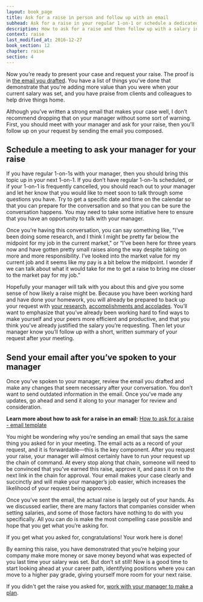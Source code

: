 ```yaml
---
layout: book_page
title: Ask for a raise in person and follow up with an email
subhead: Ask for a raise in your regular 1-on-1 or schedule a dedicated meeting
description: How to ask for a raise and then follow up with a salary increase email request that can be circulated throughout the approval process.
context: raise
last_modified_at: 2016-12-27
book_section: 12
chapter: raise
section: 4
---
```

Now you’re ready to present your case and request your raise. The proof is in [the email you drafted](/book/raise/ask-for-a-raise-email-sample/). You have a list of things you've done that demonstrate that you're adding more value than you were when your current salary was set, and you have praise from clients and colleagues to help drive things home.

Although you’ve written a strong email that makes your case well, I don’t recommend dropping that on your manager without some sort of warning. First, you should meet with your manager and ask for your raise, then you'll follow up on your request by sending the email you composed.

## Schedule a meeting to ask your manager for your raise

If you have regular 1-on-1s with your manager, then you should bring this topic up in your next 1-on-1. If you don’t have regular 1-on-1s scheduled, or if your 1-on-1 is frequently cancelled, you should reach out to your manager and let her know that you would like to meet soon to talk through some questions you have. Try to get a specific date and time on the calendar so that you can prepare for the conversation and so that you can be sure the conversation happens. You may need to take some initiative here to ensure that you have an opportunity to talk with your manager.

Once you’re having this conversation, you can say something like, "I’ve been doing some research, and I think I might be pretty far below the midpoint for my job in the current market," or “I’ve been here for three years now and have gotten pretty small raises along the way despite taking on more and more responsibility. I’ve looked into the market value for my current job and it seems like my pay is a bit below the midpoint. I wonder if we can talk about what it would take for me to get a raise to bring me closer to the market pay for my job.”

Hopefully your manager will talk with you about this and give you some sense of how likely a raise might be. Because you have been working hard and have done your homework, you will already be prepared to back up your request with [your research](/book/value/), [accomplishments and accolades](/book/raise/raise-build-your-case/). You’ll want to emphasize that you’ve already been working hard to find ways to make yourself and your peers more efficient and productive, and that you think you’ve already justified the salary you’re requesting. Then let your manager know you’ll follow up with a short, written summary of your request after your meeting.

## Send your email after you’ve spoken to your manager

Once you’ve spoken to your manager, review the email you drafted and make any changes that seem necessary after your conversation. You don’t want to send outdated information in the email. Once you’ve made any updates, go ahead and send it along to your manager for review and consideration.

<div class='ad-box'>
<p><strong>Learn more about how to ask for a raise in an email:</strong> <a href="/salary-increase-letter-sample/">How to ask for a raise - email template</a></p>
</div>

You might be wondering why you’re sending an email that says the same thing you asked for in your meeting. The email acts as a record of your request, and it is forwardable—this is the key component. After you request your raise, your manager will almost certainly have to run your request up the chain of command. At every stop along that chain, someone will need to be convinced that you’ve earned this raise, approve it, and pass it on to the next link in the chain for approval. Your email makes your case clearly and succinctly and will make your manager’s job easier, which increases the likelihood of your request being approved.

Once you’ve sent the email, the actual raise is largely out of your hands. As we discussed earlier, there are many factors that companies consider when setting salaries, and some of those factors have nothing to do with you specifically. All you can do is make the most compelling case possible and hope that you get what you’re asking for.

If you get what you asked for, congratulations! Your work here is done!

By earning this raise, you have demonstrated that you’re helping your company make more money or save money beyond what was expected of you last time your salary was set. But don’t sit still! Now is a good time to start looking ahead at your career path, identifying positions where you can move to a higher pay grade, giving yourself more room for your next raise.

If you didn't get the raise you asked for, [work with your manager to make a plan](/book/raise/when-you-dont-get-a-raise/).
